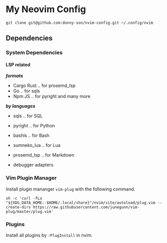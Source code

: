 # My Neovim Config

```
git clone git@github.com:donny-son/nvim-config.git ~/.config/nvim
```

## Dependencies

### System Dependencies

#### LSP related

***formats***
- Cargo Rust .. for prosemd_lsp
- Go .. for sqls
- Npm JS .. for pyright and many more

***by languages***
- sqls .. for SQL
- pyright .. for Python
- bashls .. for Bash
- sumneko_lua .. for Lua
- prosemd_lsp .. for Markdown

- debugger adapters

### Vim Plugin Manager

Install plugin mananger `vim-plug` with the following command.

```
sh -c 'curl -fLo "${XDG_DATA_HOME:-$HOME/.local/share}"/nvim/site/autoload/plug.vim --create-dirs https://raw.githubusercontent.com/junegunn/vim-plug/master/plug.vim'
```

### Plugins 

Install all plugins by `:PlugInstall` in nvim.

